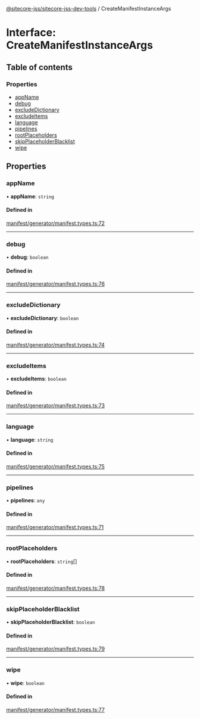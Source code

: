 [@sitecore-jss/sitecore-jss-dev-tools](../README.md) / CreateManifestInstanceArgs

# Interface: CreateManifestInstanceArgs

## Table of contents

### Properties

- [appName](CreateManifestInstanceArgs.md#appname)
- [debug](CreateManifestInstanceArgs.md#debug)
- [excludeDictionary](CreateManifestInstanceArgs.md#excludedictionary)
- [excludeItems](CreateManifestInstanceArgs.md#excludeitems)
- [language](CreateManifestInstanceArgs.md#language)
- [pipelines](CreateManifestInstanceArgs.md#pipelines)
- [rootPlaceholders](CreateManifestInstanceArgs.md#rootplaceholders)
- [skipPlaceholderBlacklist](CreateManifestInstanceArgs.md#skipplaceholderblacklist)
- [wipe](CreateManifestInstanceArgs.md#wipe)

## Properties

### appName

• **appName**: `string`

#### Defined in

[manifest/generator/manifest.types.ts:72](https://github.com/Sitecore/jss/blob/1255a19d1/packages/sitecore-jss-dev-tools/src/manifest/generator/manifest.types.ts#L72)

___

### debug

• **debug**: `boolean`

#### Defined in

[manifest/generator/manifest.types.ts:76](https://github.com/Sitecore/jss/blob/1255a19d1/packages/sitecore-jss-dev-tools/src/manifest/generator/manifest.types.ts#L76)

___

### excludeDictionary

• **excludeDictionary**: `boolean`

#### Defined in

[manifest/generator/manifest.types.ts:74](https://github.com/Sitecore/jss/blob/1255a19d1/packages/sitecore-jss-dev-tools/src/manifest/generator/manifest.types.ts#L74)

___

### excludeItems

• **excludeItems**: `boolean`

#### Defined in

[manifest/generator/manifest.types.ts:73](https://github.com/Sitecore/jss/blob/1255a19d1/packages/sitecore-jss-dev-tools/src/manifest/generator/manifest.types.ts#L73)

___

### language

• **language**: `string`

#### Defined in

[manifest/generator/manifest.types.ts:75](https://github.com/Sitecore/jss/blob/1255a19d1/packages/sitecore-jss-dev-tools/src/manifest/generator/manifest.types.ts#L75)

___

### pipelines

• **pipelines**: `any`

#### Defined in

[manifest/generator/manifest.types.ts:71](https://github.com/Sitecore/jss/blob/1255a19d1/packages/sitecore-jss-dev-tools/src/manifest/generator/manifest.types.ts#L71)

___

### rootPlaceholders

• **rootPlaceholders**: `string`[]

#### Defined in

[manifest/generator/manifest.types.ts:78](https://github.com/Sitecore/jss/blob/1255a19d1/packages/sitecore-jss-dev-tools/src/manifest/generator/manifest.types.ts#L78)

___

### skipPlaceholderBlacklist

• **skipPlaceholderBlacklist**: `boolean`

#### Defined in

[manifest/generator/manifest.types.ts:79](https://github.com/Sitecore/jss/blob/1255a19d1/packages/sitecore-jss-dev-tools/src/manifest/generator/manifest.types.ts#L79)

___

### wipe

• **wipe**: `boolean`

#### Defined in

[manifest/generator/manifest.types.ts:77](https://github.com/Sitecore/jss/blob/1255a19d1/packages/sitecore-jss-dev-tools/src/manifest/generator/manifest.types.ts#L77)
